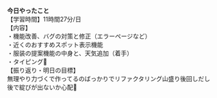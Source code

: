**今日やったこと**<br>
【学習時間】11時間27分/日<br>
【内容】<br>
・機能改善、バグの対策と修正（エラーページなど）<br>
・近くのおすすめスポット表示機能<br>
・服装の提案機能の中身と、天気追加（着手）<br>
・タイピング🍦<br>
【振り返り・明日の目標】<br>
無理やり力づくで作ってるのばっかりでリファクタリング山盛り後回しだし<br>
後で綻びが出ないか心配🫠
